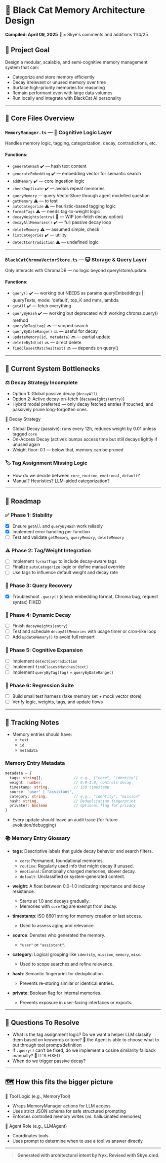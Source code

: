 # 🧠 Black Cat Memory Architecture Design

**Compiled: April 09, 2025**
🦊 = Skye's comments and additions 11/4/25

## 🎯 Project Goal

Design a modular, scalable, and semi-cognitive memory management system that can:

- Categorize and store memory efficiently
- Decay irrelevant or unused memory over time
- Surface high-priority memories for reasoning
- Remain performant even with large data volumes
- Run locally and integrate with BlackCat AI personality

---

## 🔩 Core Files Overview

### `MemoryManager.ts` — 🧠 Cognitive Logic Layer

Handles memory logic, tagging, categorization, decay, contradictions, etc.

#### Functions:

- `generateHash` ✔️ — hash text content
- `generateEmbedding` ✔️ — embedding vector for semantic search
- `addMemory` ✔️ — core ingestion logic
- `checkDuplicate` ✔️ — avoids repeat memories
- `queryMemory` — query VectorStore through agent modelled question
- `getMemory` ⚠️ — to test
- `autoCategorize` ⚠️ — heuristic-based tagging logic
- `formatTags` ⚠️ — needs tag-to-weight logic
- `decayWeights(entry)` 🧪 — WIP (on-fetch decay option)
- `decayAllMemories()` ✔️ — full passive decay loop
- `deleteMemory` ⚠️ — assumed simple, check
- `listCategories` ✔️ — utility
- `detectContradiction` ⚠️ — undefined logic

---

### `BlackCatChromaVectorStore.ts` — 🐱 Storage & Query Layer

Only interacts with ChromaDB — no logic beyond query/store/update.

#### Functions:

- `query()` ✔️ — working but NEEDS as params queryEmbeddings || queryTexts, mode: 'default', top_K and mmr_lambda
- `getAll` ✔️ — fetch everything
- `queryByHash` ✔️ — working but deprecated with working chroma.query() method
- `queryByTag(tag)` 🔜 — scoped search
- `queryByDateRange()` 🔜 — useful for decay
- `updateMemory(id, metadata)` 🔜 — partial update
- `deleteById(id)` 🔜 — direct delete
- `findClosestMatches(text)` 🔜 — depends on query()

---

## 🧩 Current System Bottlenecks

### ⚖️ Decay Strategy Incomplete

- Option 1: Global passive decay (`decayAll`)
- Option 2: Active decay-on-fetch (`decayWeights(entry)`)
- Hybrid model preferred — only decay fetched entries if touched, and passively prune long-forgotten ones.

🔁 Decay Strategy

- Global Decay (passive): runs every 12h, reduces weight by 0.01 unless tagged `core`
- On-Access Decay (active): bumps access time but still decays lightly if unused again
- Weight floor: 0.1 — below that, memory can be pruned

### 🏷️ Tag Assignment Missing Logic

- How do we decide between `core`, `routine`, `emotional`, `default`?
- Manual? Heuristics? LLM-aided categorization?

---

## 🧭 Roadmap

### ✅ Phase 1: Stability

- [x] Ensure `getAll` and `queryByHash` work reliably
- [x] Implement error handling per function
- [ ] Test and validate `getMemory`, `queryMemory`, `deleteMemory`

### ⚠️ Phase 2: Tag/Weight Integration

- [ ] Implement `formatTags` to include decay-aware tags
- [ ] Finalize `autoCategorize` logic or define manual override
- [ ] Use tags to influence default weight and decay rate

### 🔧 Phase 3: Query Recovery

- [x] Troubleshoot `.query()` (check embedding format, Chroma bug, request syntax) FIXED

### 🔄 Phase 4: Dynamic Decay

- [ ] Finish `decayWeights(entry)`
- [ ] Test and schedule `decayAllMemories` with usage timer or cron-like loop
- [ ] Add `updateMemory()` to avoid full reinsert

### 🧠 Phase 5: Cognitive Expansion

- [ ] Implement `detectContradiction`
- [ ] Implement `findClosestMatches(text)`
- [ ] Implement `queryByTag(tag)` + `queryByDateRange()`

### 🧪 Phase 6: Regression Suite

- [ ] Build small test harness (fake memory set + mock vector store)
- [ ] Verify logic, weights, tags, and update flows

---

## 🐾 Tracking Notes

- Memory entries should have:
  - `text`
  - `id`
  - `metadata`

### Memory Entry Metadata

  ``` ts
  metadata = {
    tags: string[],              // e.g., ["core", "identity"]
    weight: number,              // 0.0–1.0, controls decay
    timestamp: string,           // ISO timestamp
    source: "user" | "assistant",
    category: string,            // e.g., "identity", "mission"
    hash: string,                // Deduplication fingerprint
    private?: boolean            // Optional flag for privacy
  }
  ```

- Every update should leave an audit trace (for future evolution/debugging)

### 📚 Memory Entry Glossary

- **tags**: Descriptive labels that guide decay behavior and search filters.
  - `core`: Permanent, foundational memories.
  - `routine`: Regularly used info that might decay if unused.
  - `emotional`: Emotionally charged memories, slower decay.
  - `default`: Unclassified or system-generated content.

- **weight**: A float between 0.0–1.0 indicating importance and decay resistance.
  - Starts at 1.0 and decays gradually.
  - Memories with `core` tag are exempt from decay.

- **timestamp**: ISO 8601 string for memory creation or last access.
  - Used to assess aging and relevance.

- **source**: Denotes who generated the memory.
  - `"user"` or `"assistant"`.

- **category**: Logical grouping like `identity`, `mission`, `memory`, `misc`.
  - Used to scope searches and refine relevance.

- **hash**: Semantic fingerprint for deduplication.
  - Prevents re-storing similar or identical entries.

- **private**: Boolean flag for internal memories.
  - Prevents exposure in user-facing interfaces or exports.

---

## 📌 Questions To Resolve

- What is the tag assignment logic? Do we want a helper LLM classify them based on keywords or tone? 🦊 the Agent is able to choose what to put through tool prompt/definition
- If `.query()` can’t be fixed, do we implement a cosine similarity fallback manually? 🦊 IT'S FIXED
- When do we trigger passive decay?

---

## 🗺️ How this fits the bigger picture

🧰 Tool Logic (e.g., MemoryTool)
- Wraps MemoryManager actions for LLM access
- Uses strict JSON schema for safe structured prompting
- Enforces controlled memory writes (vs. hallucinated memories)

🧠 Agent Role (e.g., LLMAgent)
- Coordinates tools
- Uses prompt to determine when to use a tool vs answer directly

---

> **Generated with architectural intent by Nyx. Revised with Skye.cmd.**
